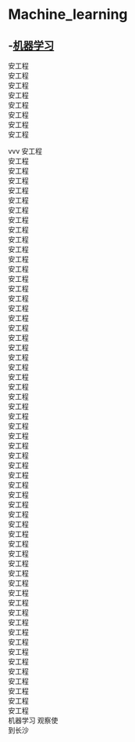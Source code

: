 # Machine_learning

-[机器学习](#机器学习)
---
安工程  
安工程  
安工程  
安工程  
安工程  
安工程  
安工程  
安工程  

vvv
安工程  
安工程  
安工程  
安工程  
安工程  
安工程  
安工程  
安工程  
安工程  
安工程  
安工程  
安工程  
安工程  
安工程  
安工程  
安工程  
安工程  
安工程  
安工程  
安工程  
安工程  
安工程  
安工程  
安工程  
安工程  
安工程  
安工程  
安工程  
安工程  
安工程  
安工程  
安工程  
安工程  
安工程  
安工程  
安工程  
安工程  
安工程  
安工程  
安工程  
安工程  
安工程  
安工程  
安工程  
安工程  
安工程  
安工程  
安工程  
安工程  
安工程  
安工程  
安工程  
安工程  
安工程  
安工程  
安工程  
安工程  
安工程  
<span id="机器学习">机器学习</span>
观察使  
到长沙  
